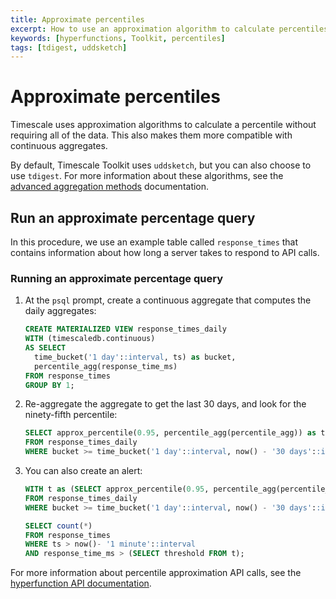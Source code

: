 ```yaml
---
title: Approximate percentiles
excerpt: How to use an approximation algorithm to calculate percentiles
keywords: [hyperfunctions, Toolkit, percentiles]
tags: [tdigest, uddsketch]
---
```


# Approximate percentiles
Timescale uses approximation algorithms to calculate a percentile without
requiring all of the data. This also makes them more compatible with continuous
aggregates.

By default, Timescale Toolkit uses `uddsketch`, but you can also choose to use
`tdigest`. For more information about these algorithms, see the
[advanced aggregation methods][advanced-agg] documentation.

## Run an approximate percentage query
In this procedure, we use an example table called `response_times` that contains
information about how long a server takes to respond to API calls.

<procedure>

### Running an approximate percentage query
1.  At the `psql` prompt, create a continuous aggregate that computes the
    daily aggregates:
    ```sql
    CREATE MATERIALIZED VIEW response_times_daily
    WITH (timescaledb.continuous)
    AS SELECT
      time_bucket('1 day'::interval, ts) as bucket,
      percentile_agg(response_time_ms)
    FROM response_times
    GROUP BY 1;
    ```
1.  Re-aggregate the aggregate to get the last 30 days, and look for the
    ninety-fifth percentile:
    ```sql
    SELECT approx_percentile(0.95, percentile_agg(percentile_agg)) as threshold
    FROM response_times_daily
    WHERE bucket >= time_bucket('1 day'::interval, now() - '30 days'::interval);
    ```
1.  You can also create an alert:
    ```sql
    WITH t as (SELECT approx_percentile(0.95, percentile_agg(percentile_agg)) as threshold
    FROM response_times_daily
    WHERE bucket >= time_bucket('1 day'::interval, now() - '30 days'::interval))

    SELECT count(*)
    FROM response_times
    WHERE ts > now()- '1 minute'::interval
    AND response_time_ms > (SELECT threshold FROM t);
    ```

</procedure>

For more information about percentile approximation API calls, see the
[hyperfunction API documentation][hyperfunctions-api-approx-percentile].

[advanced-agg]: /timescaledb/:currentVersion:/how-to-guides/hyperfunctions/percentile-approx/advanced-agg/
[hyperfunctions-api-approx-percentile]: /api/:currentVersion:/hyperfunctions/percentile-approximation/
